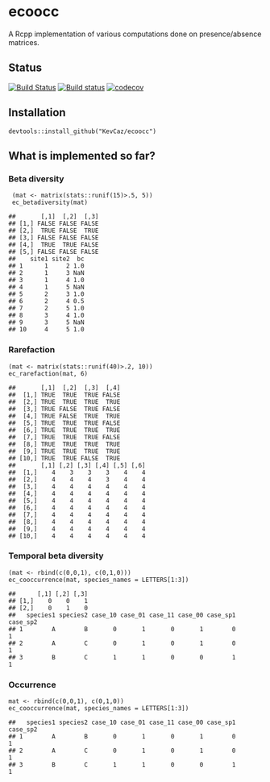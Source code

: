 ecoocc
======

A Rcpp implementation of various computations done on presence/absence
matrices.

Status
------

[![Build
Status](https://travis-ci.org/KevCaz/ecoocc.svg?branch=master)](https://travis-ci.org/KevCaz/ecoocc)
[![Build
status](https://ci.appveyor.com/api/projects/status/qeywntin8yma0jb0?svg=true)](https://ci.appveyor.com/project/KevCaz/ecoocc)
[![codecov](https://codecov.io/gh/KevCaz/ecoocc/branch/master/graph/badge.svg)](https://codecov.io/gh/KevCaz/ecoocc)

Installation
------------

    devtools::install_github("KevCaz/ecoocc")

What is implemented so far?
---------------------------

### Beta diversity

     (mat <- matrix(stats::runif(15)>.5, 5))
     ec_betadiversity(mat)

    ##       [,1]  [,2]  [,3]
    ## [1,] FALSE FALSE FALSE
    ## [2,]  TRUE FALSE  TRUE
    ## [3,] FALSE FALSE FALSE
    ## [4,]  TRUE  TRUE FALSE
    ## [5,] FALSE FALSE FALSE
    ##    site1 site2  bc
    ## 1      1     2 1.0
    ## 2      1     3 NaN
    ## 3      1     4 1.0
    ## 4      1     5 NaN
    ## 5      2     3 1.0
    ## 6      2     4 0.5
    ## 7      2     5 1.0
    ## 8      3     4 1.0
    ## 9      3     5 NaN
    ## 10     4     5 1.0

### Rarefaction

    (mat <- matrix(stats::runif(40)>.2, 10))
    ec_rarefaction(mat, 6)

    ##       [,1]  [,2]  [,3]  [,4]
    ##  [1,] TRUE  TRUE  TRUE FALSE
    ##  [2,] TRUE  TRUE  TRUE  TRUE
    ##  [3,] TRUE FALSE  TRUE FALSE
    ##  [4,] TRUE FALSE  TRUE  TRUE
    ##  [5,] TRUE  TRUE  TRUE FALSE
    ##  [6,] TRUE  TRUE  TRUE  TRUE
    ##  [7,] TRUE  TRUE  TRUE FALSE
    ##  [8,] TRUE  TRUE  TRUE  TRUE
    ##  [9,] TRUE  TRUE  TRUE  TRUE
    ## [10,] TRUE  TRUE FALSE  TRUE
    ##       [,1] [,2] [,3] [,4] [,5] [,6]
    ##  [1,]    4    3    3    3    4    4
    ##  [2,]    4    4    4    3    4    4
    ##  [3,]    4    4    4    4    4    4
    ##  [4,]    4    4    4    4    4    4
    ##  [5,]    4    4    4    4    4    4
    ##  [6,]    4    4    4    4    4    4
    ##  [7,]    4    4    4    4    4    4
    ##  [8,]    4    4    4    4    4    4
    ##  [9,]    4    4    4    4    4    4
    ## [10,]    4    4    4    4    4    4

### Temporal beta diversity

    (mat <- rbind(c(0,0,1), c(0,1,0)))
    ec_cooccurrence(mat, species_names = LETTERS[1:3])

    ##      [,1] [,2] [,3]
    ## [1,]    0    0    1
    ## [2,]    0    1    0
    ##   species1 species2 case_10 case_01 case_11 case_00 case_sp1 case_sp2
    ## 1        A        B       0       1       0       1        0        1
    ## 2        A        C       0       1       0       1        0        1
    ## 3        B        C       1       1       0       0        1        1

### Occurrence

    mat <- rbind(c(0,0,1), c(0,1,0))
    ec_cooccurrence(mat, species_names = LETTERS[1:3])

    ##   species1 species2 case_10 case_01 case_11 case_00 case_sp1 case_sp2
    ## 1        A        B       0       1       0       1        0        1
    ## 2        A        C       0       1       0       1        0        1
    ## 3        B        C       1       1       0       0        1        1
